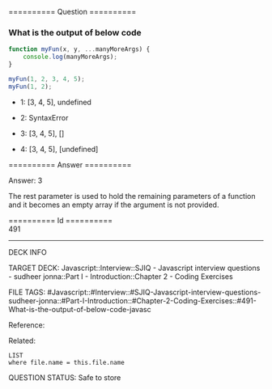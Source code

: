 ========== Question ==========  

### What is the output of below code

```javascript
function myFun(x, y, ...manyMoreArgs) {
    console.log(manyMoreArgs);
}

myFun(1, 2, 3, 4, 5);
myFun(1, 2);
```

-   1: [3, 4, 5], undefined

-   2: SyntaxError

-   3: [3, 4, 5], []

-   4: [3, 4, 5], [undefined]  

========== Answer ==========  

Answer: 3

The rest parameter is used to hold the remaining parameters of a function and it becomes an empty array if the argument is not provided.

========== Id ==========  
491

---

DECK INFO

TARGET DECK: Javascript::Interview::SJIQ - Javascript interview questions - sudheer jonna::Part I - Introduction::Chapter 2 - Coding Exercises

FILE TAGS: #Javascript::#Interview::#SJIQ-Javascript-interview-questions-sudheer-jonna::#Part-I-Introduction::#Chapter-2-Coding-Exercises::#491-What-is-the-output-of-below-code-javasc

Reference:

Related:

```dataview
LIST
where file.name = this.file.name
```

QUESTION STATUS: Safe to store
